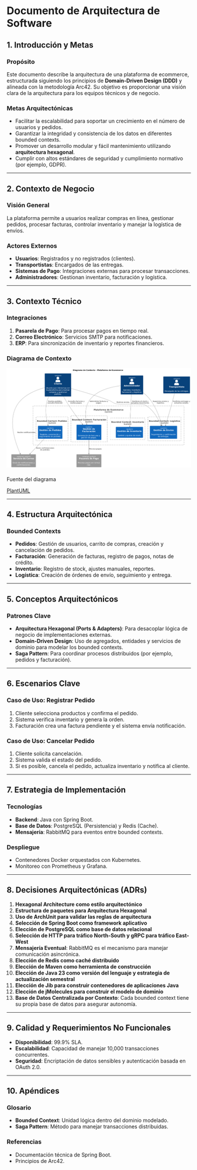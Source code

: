 
# Documento de Arquitectura de Software

## 1. Introducción y Metas
### Propósito
Este documento describe la arquitectura de una plataforma de ecommerce, estructurada siguiendo los principios de **Domain-Driven Design (DDD)** y alineada con la metodología Arc42. Su objetivo es proporcionar una visión clara de la arquitectura para los equipos técnicos y de negocio.

### Metas Arquitectónicas
- Facilitar la escalabilidad para soportar un crecimiento en el número de usuarios y pedidos.
- Garantizar la integridad y consistencia de los datos en diferentes bounded contexts.
- Promover un desarrollo modular y fácil mantenimiento utilizando **arquitectura hexagonal**.
- Cumplir con altos estándares de seguridad y cumplimiento normativo (por ejemplo, GDPR).

---
## 2. Contexto de Negocio
### Visión General
La plataforma permite a usuarios realizar compras en línea, gestionar pedidos, procesar facturas, controlar inventario y manejar la logística de envíos.

### Actores Externos
- **Usuarios**: Registrados y no registrados (clientes).
- **Transportistas**: Encargados de las entregas.
- **Sistemas de Pago**: Integraciones externas para procesar transacciones.
- **Administradores**: Gestionan inventario, facturación y logística.

---
## 3. Contexto Técnico
### Integraciones
1. **Pasarela de Pago**: Para procesar pagos en tiempo real.
2. **Correo Electrónico**: Servicios SMTP para notificaciones.
3. **ERP**: Para sincronización de inventario y reportes financieros.

### Diagrama de Contexto

![Alt text](c4.png)


####

Fuente del diagrama

[PlantUML](https://www.plantuml.com/plantuml/uml/VLN1RjGm4BtdAyoUjbA1Iqy8ePQq8AIAHhkj4AVLuCm6WsC7swbQK3-f9svSzySOnzwi5Q_IqsOyxyqRp_Fqt3emhczbyK8eBliQsTlox7LvjYcrSlZWtXN5zSNNcxlRpUrDjRcy-V9vUL8KJZY9x590Ow05HgYOhjbBLabmiDKc75nntRPeE1P5XSPgjUHI82MViaKPVYtevvtjmGZDVlN81CKCSBVx1unhnIImxi3PWG5c4AJu3OOHUsV0iaVMe7L2AufrM8jQsrUBatr9g5kXX7K6QcsesaNwxSj_Z62gVK-Il9HJjYKDFGaHkx-A2aZTx9ufZKF2J1JATjeC_TpkFuWQFEsLuc0QAk9lGf9CuZROmA1j_MWTjfkh1xVim8912HKqcc1L_FGe7_9KbT4SBRLFtvw7EO5jfuURcB1PDFU22rrgOz3phMF0yuLW47U_UnvYIZknfRueHQ6_IwxLLfWs1XBwzxfNDPZ7vM4WNjlnYIzEs9-2qLy63WCYv132Uc-VDwmAHoFq05_60SUC_T3yR6eSSHHUOUD7IurpK1pbE42BJIzQRpdVTMeJN-NfgDJH0reTa_iXiSYCvfWs5PsYWmiL-izu76kFvWxXu81vrQcBSz6VnjCPoOUaYUW4JIUUr6X94k57JtZhKwpJ_EUyGgdza0I7OmAlnvSs8v3iAp8R39uEDbWdqquT7JBJbnXbFXN52kLXFML-MuMbmqRx4gdjfGFsdNhHHeINc96aObTWgIum34Ap_DmmPIoIsi7ibK1pX2Dx_olaujlqcKVOT3Tcuq-t8yemMvBWnGGH1xFDSYPDfGiuROlQcUL8BtBTTxvDErvbjg6995tF6KCPBJ5Q8UsAKJ8LtlDa7QGRUxgTKr1Ye7mkWrjXicqdg-aSLUt_F_y7)


---
## 4. Estructura Arquitectónica
### Bounded Contexts
- **Pedidos**: Gestión de usuarios, carrito de compras, creación y cancelación de pedidos.
- **Facturación**: Generación de facturas, registro de pagos, notas de crédito.
- **Inventario**: Registro de stock, ajustes manuales, reportes.
- **Logística**: Creación de órdenes de envío, seguimiento y entrega.

---
## 5. Conceptos Arquitectónicos
### Patrones Clave
- **Arquitectura Hexagonal (Ports & Adapters)**: Para desacoplar lógica de negocio de implementaciones externas.
- **Domain-Driven Design**: Uso de agregados, entidades y servicios de dominio para modelar los bounded contexts.
- **Saga Pattern**: Para coordinar procesos distribuidos (por ejemplo, pedidos y facturación).

---
## 6. Escenarios Clave
### Caso de Uso: Registrar Pedido
1. Cliente selecciona productos y confirma el pedido.
2. Sistema verifica inventario y genera la orden.
3. Facturación crea una factura pendiente y el sistema envía notificación.

### Caso de Uso: Cancelar Pedido
1. Cliente solicita cancelación.
2. Sistema valida el estado del pedido.
3. Si es posible, cancela el pedido, actualiza inventario y notifica al cliente.

---
## 7. Estrategia de Implementación
### Tecnologías
- **Backend**: Java con Spring Boot.
- **Base de Datos**: PostgreSQL (Persistencia) y Redis (Cache).
- **Mensajería**: RabbitMQ para eventos entre bounded contexts.

### Despliegue
- Contenedores Docker orquestados con Kubernetes.
- Monitoreo con Prometheus y Grafana.

---
## 8. Decisiones Arquitectónicas (ADRs)
1. **Hexagonal Architecture como estilo arquitectónico**
2. **Estructura de paquetes para Arquitectura Hexagonal**
3. **Uso de ArchUnit para validar las reglas de arquitectura**
4. **Selección de Spring Boot como framework aplicativo**
5. **Elección de PostgreSQL como base de datos relacional**
6. **Selección de HTTP para tráfico North-South y gRPC para tráfico East-West**
7. **Mensajería Eventual**: RabbitMQ es el mecanismo para manejar comunicación asincrónica.
8. **Elección de Redis como caché distribuido**
9. **Elección de Maven como herramienta de construcción**
10. **Elección de Java 23 como versión del lenguaje y estrategia de actualización semestral**
11. **Elección de Jib para construir contenedores de aplicaciones Java**
12. **Elección de jMolecules para construir el modelo de dominio**
13. **Base de Datos Centralizada por Contexto**: Cada bounded context tiene su propia base de datos para asegurar autonomía.


---
## 9. Calidad y Requerimientos No Funcionales
- **Disponibilidad**: 99.9% SLA.
- **Escalabilidad**: Capacidad de manejar 10,000 transacciones concurrentes.
- **Seguridad**: Encriptación de datos sensibles y autenticación basada en OAuth 2.0.

---
## 10. Apéndices
### Glosario
- **Bounded Context**: Unidad lógica dentro del dominio modelado.
- **Saga Pattern**: Método para manejar transacciones distribuidas.

### Referencias
- Documentación técnica de Spring Boot.
- Principios de Arc42.
